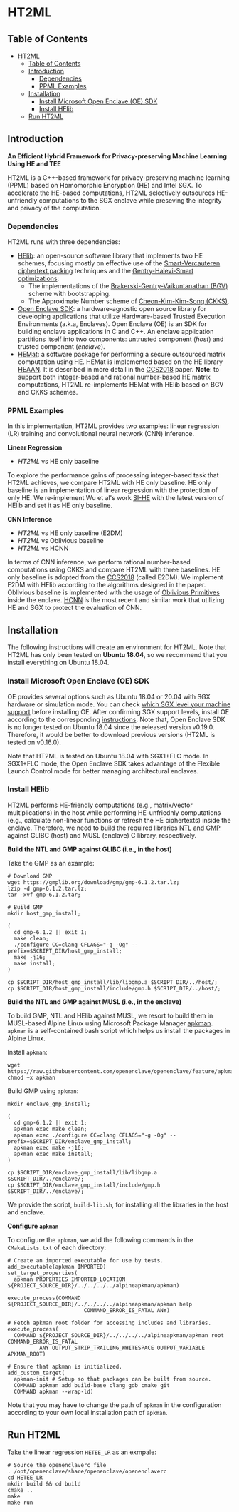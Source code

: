 # HT2ML

## Table of Contents
- [HT2ML](#hetee)
  - [Table of Contents](#table-of-contents)
  - [Introduction](#introduction)
    - [Dependencies](#dependencies)
    - [PPML Examples](#ppml-examples)
  - [Installation](#installation)
    - [Install Microsoft Open Enclave (OE) SDK](#install-microsoft-open-enclave-oe-sdk)
    - [Install HElib](#install-helib)
  - [Run HT2ML](#run-hetee)

## Introduction

**An Efficient Hybrid Framework for Privacy-preserving Machine Learning Using HE and TEE**

HT2ML is a C++-based framework for privacy-preserving machine learning (PPML) based on Homomorphic Encryption (HE) and Intel SGX.
To accelerate the HE-based computations, HT2ML selectively outsources HE-unfriendly computations to the SGX enclave while preseving the integrity and privacy of the computation.

### Dependencies

HT2ML runs with three dependencies: 
- [HElib](https://github.com/homenc/HElib): an open-source software library that implements two HE schemes, focusing mostly on effective use of the [Smart-Vercauteren ciphertext packing](https://eprint.iacr.org/2011/133) techniques and the [Gentry-Halevi-Smart optimizations](https://eprint.iacr.org/2012/099): 
  - The implementations of the [Brakerski-Gentry-Vaikuntanathan (BGV)](https://eprint.iacr.org/2011/277) scheme with bootstrapping.
  - The Approximate Number scheme of [Cheon-Kim-Kim-Song (CKKS)](https://eprint.iacr.org/2016/421).
- [Open Enclave SDK](https://github.com/openenclave/openenclave): a hardware-agnostic open source library for developing applications that utilize Hardware-based Trusted Execution Environments (a.k.a, Enclaves). Open Enclave (OE) is an SDK for building enclave applications in C and C++. An enclave application partitions itself into two components: untrusted component (*host*) and trusted component (*enclave*).
- [HEMat](https://github.com/K-miran/HEMat): a software package for performing a secure outsourced matrix computation using HE. HEMat is implemented based on the HE library [HEAAN](https://eprint.iacr.org/2016/421.pdf). It is described in more detail in the [CCS2018](https://dl.acm.org/doi/10.1145/3243734.3243837) paper. **Note**: to support both integer-based and rational number-based HE matrix computations, HT2ML re-implements HEMat with HElib based on BGV and CKKS schemes.

### PPML Examples

In this implementation, HT2ML provides two examples: linear regression (LR) training and convolutional neural network (CNN) inference.

**Linear Regression**
- *HT2ML* vs HE only baseline

To explore the performance gains of processing integer-based task that HT2ML achieves, we compare HT2ML with HE only baseline. HE only baseline is an implementation of linear regression with the protection of only HE. We re-implement Wu et al's work [SI-HE](https://github.com/dwu4/fhe-si) with the latest version of HElib and set it as HE only baseline.

**CNN Inference**
- *HT2ML* vs HE only baseline (E2DM)
- *HT2ML* vs Oblivious baseline
- *HT2ML* vs HCNN

In terms of CNN inference, we perform rational number-based computations using CKKS and compare HT2ML with three baselines. HE only baseline is adopted from the [CCS2018](https://dl.acm.org/doi/10.1145/3243734.3243837) (called E2DM). We implement E2DM with HElib according to the algorithms designed in the paper. Oblivious baseline is implemented with the usage of [Oblivious Primitives](https://github.com/mc2-project/secure-xgboost) inside the enclave. [HCNN](https://ieeexplore.ieee.org/document/9546527) is the most recent and similar work that utilizing HE and SGX to protect the evaluation of CNN. 

## Installation

The following instructions will create an environment for HT2ML. Note that HT2ML has only been tested on **Ubuntu 18.04**, so we recommend that you install everything on Ubuntu 18.04. 

### Install Microsoft Open Enclave (OE) SDK

OE provides several options such as Ubuntu 18.04 or 20.04 with SGX hardware or simulation mode. You can check [which SGX level your machine support](https://github.com/openenclave/openenclave/blob/master/docs/GettingStartedDocs/Contributors/building_oe_sdk.md#1-determine-the-sgx-support-level-on-your-developmenttarget-system)  before installing OE. 
After confirming SGX support levels, install OE according to the corresponding [instructions](https://github.com/openenclave/openenclave/tree/master/docs/GettingStartedDocs). 
Note that, Open Enclave SDK is no longer tested on Ubuntu 18.04 since the released version v0.19.0. Therefore, it would be better to download previous versions (HT2ML is tested on v0.16.0). 

Note that HT2ML is tested on Ubuntu 18.04 with SGX1+FLC mode. In SGX1+FLC mode, the Open Enclave SDK takes advantage of the Flexible Launch Control mode for better managing architectural enclaves.

### Install HElib

HT2ML performs HE-friendly computations (e.g., matrix/vector multiplications) in the host while performing HE-unfriednly computations (e.g., calculate non-linear functions or refresh the HE ciphertexts) inside the enclave. Therefore, we need to build the required libraries [NTL](https://github.com/libntl/ntl) and [GMP](https://gmplib.org/) against GLIBC (host) and MUSL (enclave) C library, respectively. 

**Build the NTL and GMP against GLIBC (i.e., in the host)**

Take the GMP as an example:
```
# Download GMP
wget https://gmplib.org/download/gmp/gmp-6.1.2.tar.lz;
lzip -d gmp-6.1.2.tar.lz;
tar -xvf gmp-6.1.2.tar;

# Build GMP
mkdir host_gmp_install;

(
  cd gmp-6.1.2 || exit 1;
  make clean;
  ./configure CC=clang CFLAGS="-g -Og" --prefix=$SCRIPT_DIR/host_gmp_install;
  make -j16;
  make install;
)

cp $SCRIPT_DIR/host_gmp_install/lib/libgmp.a $SCRIPT_DIR/../host/;
cp $SCRIPT_DIR/host_gmp_install/include/gmp.h $SCRIPT_DIR/../host/;
```

**Build the NTL and GMP against MUSL (i.e., in the enclave)**

To build GMP, NTL and HElib against MUSL, we resort to build them in MUSL-based Alpine Linux using Microsoft Package Manager [apkman](https://github.com/anakrish/apkman). `apkman` is a self-contained bash script which helps us install the packages in Alpine Linux.

Install `apkman`:
```
wget https://raw.githubusercontent.com/openenclave/openenclave/feature/apkman/tools/apkman/apkman
chmod +x apkman
```
Build GMP using `apkman`:
```
mkdir enclave_gmp_install;

(
  cd gmp-6.1.2 || exit 1;
  apkman exec make clean;
  apkman exec ./configure CC=clang CFLAGS="-g -Og" --prefix=$SCRIPT_DIR/enclave_gmp_install;
  apkman exec make -j16;
  apkman exec make install;
)

cp $SCRIPT_DIR/enclave_gmp_install/lib/libgmp.a $SCRIPT_DIR/../enclave/;
cp $SCRIPT_DIR/enclave_gmp_install/include/gmp.h $SCRIPT_DIR/../enclave/;
```

We provide the script, `build-lib.sh`, for installing all the libraries in the host and enclave. 

**Configure `apkman`**

To configure the `apkman`, we add the following commands in the `CMakeLists.txt` of each directory:
```
# Create an imported executable for use by tests.
add_executable(apkman IMPORTED)
set_target_properties(
  apkman PROPERTIES IMPORTED_LOCATION ${PROJECT_SOURCE_DIR}/../../../../alpineapkman/apkman)

execute_process(COMMAND ${PROJECT_SOURCE_DIR}/../../../../alpineapkman/apkman help
                        COMMAND_ERROR_IS_FATAL ANY)

# Fetch apkman root folder for accessing includes and libraries.
execute_process(
  COMMAND ${PROJECT_SOURCE_DIR}/../../../../alpineapkman/apkman root COMMAND_ERROR_IS_FATAL
          ANY OUTPUT_STRIP_TRAILING_WHITESPACE OUTPUT_VARIABLE APKMAN_ROOT)

# Ensure that apkman is initialized.
add_custom_target(
  apkman-init # Setup so that packages can be built from source.
  COMMAND apkman add build-base clang gdb cmake git
  COMMAND apkman --wrap-ld)
```

Note that you may have to change the path of `apkman` in the configuration according to your own local installation path of `apkman`.

## Run HT2ML

Take the linear regression `HETEE_LR` as an exmpale: 
```
# Source the openenclaverc file
. /opt/openenclave/share/openenclave/openenclaverc
cd HETEE_LR
mkdir build && cd build
cmake ..
make
make run
```
